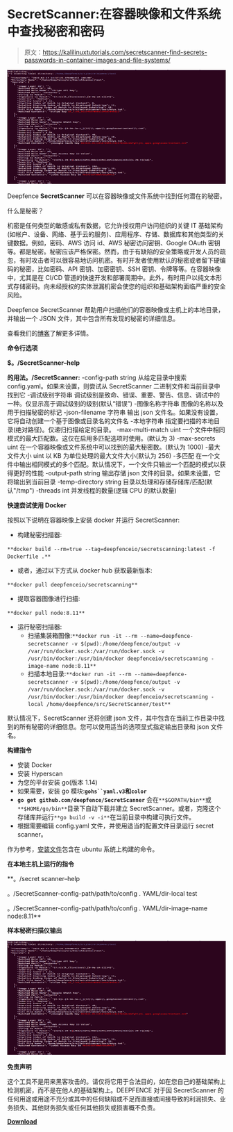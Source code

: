# SecretScanner:在容器映像和文件系统中查找秘密和密码

> 原文：<https://kalilinuxtutorials.com/secretscanner-find-secrets-passwords-in-container-images-and-file-systems/>

[![SecretScanner : Find Secrets & Passwords In Container Images And File Systems](img/46da7c39275926ce85762d14b4b626c2.png "SecretScanner : Find Secrets & Passwords In Container Images And File Systems")](https://1.bp.blogspot.com/-56H_n8bkK18/YG9gvKDG0QI/AAAAAAAAIr0/59jXGhFho0keTYtmcWvSy-SiwGFkzqgQACLcBGAsYHQ/s728/Sample%25281%2529.png)

Deepfence **SecretScanner** 可以在容器映像或文件系统中找到任何潜在的秘密。

什么是秘密？

机密是任何类型的敏感或私有数据，它允许授权用户访问组织的关键 IT 基础架构(如帐户、设备、网络、基于云的服务)、应用程序、存储、数据库和其他类型的关键数据。例如，密码、AWS 访问 id、AWS 秘密访问密钥、Google OAuth 密钥等。都是秘密。秘密应该严格保密。然而，由于有缺陷的安全策略或开发人员的疏忽，有时攻击者可以很容易地访问机密。有时开发者使用默认的秘密或者留下硬编码的秘密，比如密码、API 密钥、加密密钥、SSH 密钥、令牌等等。在容器映像中，尤其是在 CI/CD 管道的快速开发和部署周期中。此外，有时用户以纯文本形式存储密码。向未经授权的实体泄漏机密会使您的组织和基础架构面临严重的安全风险。

Deepfence SecretScanner 帮助用户扫描他们的容器映像或主机上的本地目录，并输出一个 JSON 文件，其中包含所有发现的秘密的详细信息。

查看我们的[博客](https://medium.com/deepfence-cloud-native-security/detecting-secrets-to-reduce-attack-surface-3405ee6329b5)了解更多详情。

**命令行选项**

**$。/SecretScanner–help**

**的用法。/SecretScanner:**
-config-path string
从给定目录中搜索 config.yaml。如果未设置，则尝试从 SecretScanner 二进制文件和当前目录中找到它
-调试级别字符串
调试级别是致命、错误、重要、警告、信息、调试中的一种。仅显示高于调试级别的级别(默认“错误”)
-图像名称字符串
图像的名称以及用于扫描秘密的标记
-json-filename 字符串
输出 json 文件名。如果没有设置，它将自动创建一个基于图像或目录名的文件名
-本地字符串
指定要扫描的本地目录(绝对路径)。仅递归扫描给定的目录。
-max-multi-match uint
一个文件中相同模式的最大匹配数。这仅在启用多匹配选项时使用。(默认为 3)
-max-secrets uint
在一个容器映像或文件系统中可以找到的最大秘密数。(默认为 1000)
-最大文件大小 uint
以 KB 为单位处理的最大文件大小(默认为 256)
-多匹配
在一个文件中输出相同模式的多个匹配。默认情况下，一个文件只输出一个匹配的模式以获得更好的性能
-output-path string
输出存储 json 文件的目录。如果未设置，它将输出到当前目录
-temp-directory string
目录以处理和存储存储库/匹配(默认"/tmp")
-threads int
并发线程的数量(逻辑 CPU 的默认数量)

**快速尝试使用 Docker**

按照以下说明在容器映像上安装 docker 并运行 SecretScanner:

*   构建秘密扫描器:

`**docker build --rm=true --tag=deepfenceio/secretscanning:latest -f Dockerfile .**`

*   或者，通过以下方式从 docker hub 获取最新版本:

`**docker pull deepfenceio/secretscanning**`

*   提取容器图像进行扫描:

`**docker pull node:8.11**`

*   运行秘密扫描器:
    *   扫描集装箱图像:`**docker run -it --rm --name=deepfence-secretscanner -v $(pwd):/home/deepfence/output -v /var/run/docker.sock:/var/run/docker.sock -v /usr/bin/docker:/usr/bin/docker deepfenceio/secretscanning -image-name node:8.11**`
    *   扫描本地目录:`**docker run -it --rm --name=deepfence-secretscanner -v $(pwd):/home/deepfence/output -v /var/run/docker.sock:/var/run/docker.sock -v /usr/bin/docker:/usr/bin/docker deepfenceio/secretscanning -local /home/deepfence/src/SecretScanner/test**`

默认情况下，SecretScanner 还将创建 json 文件，其中包含在当前工作目录中找到的所有秘密的详细信息。您可以使用适当的选项显式指定输出目录和 json 文件名。

**构建指令**

*   安装 Docker
*   安装 Hyperscan
*   为您的平台安装 go(版本 1.14)
*   如果需要，安装 go 模块:**`gohs``yaml.v3`和`color`**
*   **`go get github.com/deepfence/SecretScanner`** 会在`**$GOPATH/bin**`或`**$HOME/go/bin**`目录下自动下载并建立 SecretScanner。或者，克隆这个存储库并运行`**go build -v -i**`在当前目录中构建可执行文件。
*   根据需要编辑 config.yaml 文件，并使用适当的配置文件目录运行 secret scanner。

作为参考，[安装文件](https://github.com/deepfence/SecretScanner/blob/master/Install.Ubuntu)包含在 ubuntu 系统上构建的命令。

**在本地主机上运行的指令**

**。/secret scanner–help

。/SecretScanner-config-path/path/to/config . YAML/dir-local test

。/SecretScanner-config-path/path/to/config . YAML/dir-image-name node:8.11**

**样本秘密扫描仪输出**

![SecretScanner : Find Secrets & Passwords In Container Images And File Systems](img/46da7c39275926ce85762d14b4b626c2.png "SecretScanner : Find Secrets & Passwords In Container Images And File Systems")

**免责声明**

这个工具不是用来黑客攻击的。请仅将它用于合法目的，如在您自己的基础架构上检测机密，而不是在他人的基础架构上。DEEPFENCE 对于因 SecretScanner 的任何用途或用途不充分或其中的任何缺陷或不足而直接或间接导致的利润损失、业务损失、其他财务损失或任何其他损失或损害概不负责。

[**Download**](https://github.com/deepfence/SecretScanner)